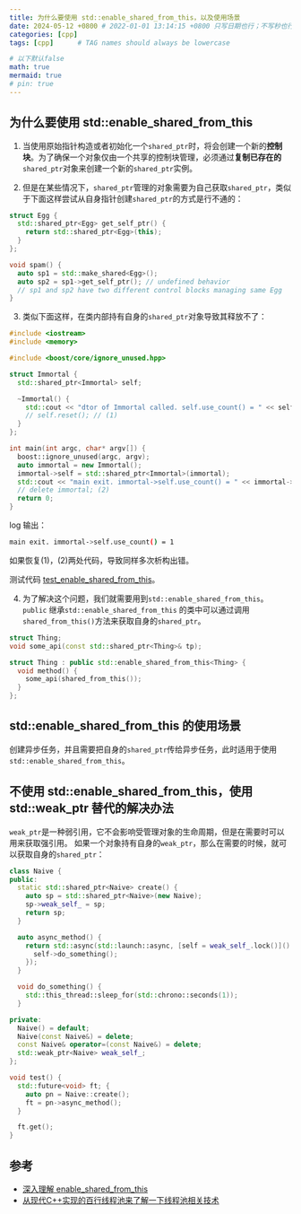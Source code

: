```yaml
---
title: 为什么要使用 std::enable_shared_from_this，以及使用场景
date: 2024-05-12 +0800 # 2022-01-01 13:14:15 +0800 只写日期也行；不写秒也行；这样也行 2022-03-09T00:55:42+08:00
categories: [cpp]
tags: [cpp]      # TAG names should always be lowercase

# 以下默认false
math: true
mermaid: true
# pin: true
---
```


## 为什么要使用 std::enable_shared_from_this

1. 当使用原始指针构造或者初始化一个`shared_ptr`时，将会创建一个新的**控制块**。为了确保一个对象仅由一个共享的控制块管理，必须通过**复制已存在的**`shared_ptr`对象来创建一个新的`shared_ptr`实例。

2. 但是在某些情况下，`shared_ptr`管理的对象需要为自己获取`shared_ptr`，类似于下面这样尝试从自身指针创建`shared_ptr`的方式是行不通的：

```cpp
struct Egg {
  std::shared_ptr<Egg> get_self_ptr() {
    return std::shared_ptr<Egg>(this);
  }
};

void spam() {
  auto sp1 = std::make_shared<Egg>();
  auto sp2 = sp1->get_self_ptr(); // undefined behavior
  // sp1 and sp2 have two different control blocks managing same Egg
}
```

3. 类似下面这样，在类内部持有自身的`shared_ptr`对象导致其释放不了：

```cpp
#include <iostream>
#include <memory>

#include <boost/core/ignore_unused.hpp>

struct Immortal {
  std::shared_ptr<Immortal> self;

  ~Immortal() {
    std::cout << "dtor of Immortal called. self.use_count() = " << self.use_count() << std::endl;
    // self.reset(); // (1)
  }
};

int main(int argc, char* argv[]) {
  boost::ignore_unused(argc, argv);
  auto immortal = new Immortal();
  immortal->self = std::shared_ptr<Immortal>(immortal);
  std::cout << "main exit. immortal->self.use_count() = " << immortal->self.use_count() << std::endl;
  // delete immortal; (2)
  return 0;
}
```

log 输出：

```bash
main exit. immortal->self.use_count() = 1
```

如果恢复(1)，(2)两处代码，导致同样多次析构出错。

测试代码 [test_enable_shared_from_this](/assets/zip/test_enable_shared_from_this.zip)。

4. 为了解决这个问题，我们就需要用到`std::enable_shared_from_this`。`public` 继承`std::enable_shared_from_this` 的类中可以通过调用`shared_from_this()`方法来获取自身的`shared_ptr`。

```cpp
struct Thing;
void some_api(const std::shared_ptr<Thing>& tp);

struct Thing : public std::enable_shared_from_this<Thing> {
  void method() {
    some_api(shared_from_this());
  }
};
```

## std::enable_shared_from_this 的使用场景

创建异步任务，并且需要把自身的`shared_ptr`传给异步任务，此时适用于使用 `std::enable_shared_from_this`。

## 不使用 std::enable_shared_from_this，使用 std::weak_ptr 替代的解决办法

`weak_ptr`是一种弱引用，它不会影响受管理对象的生命周期，但是在需要时可以用来获取强引用。 如果一个对象持有自身的`weak_ptr`，那么在需要的时候，就可以获取自身的`shared_ptr`：

```cpp
class Naive {
public:
  static std::shared_ptr<Naive> create() {
    auto sp = std::shared_ptr<Naive>(new Naive);
    sp->weak_self_ = sp;
    return sp;
  }

  auto async_method() {
    return std::async(std::launch::async, [self = weak_self_.lock()]() {
      self->do_something();
    });
  }

  void do_something() {
    std::this_thread::sleep_for(std::chrono::seconds(1));
  }

private:
  Naive() = default;
  Naive(const Naive&) = delete;
  const Naive& operator=(const Naive&) = delete;
  std::weak_ptr<Naive> weak_self_;
};

void test() {
  std::future<void> ft; {
    auto pn = Naive::create();
    ft = pn->async_method();
  }

  ft.get();
}
```

## 参考

- [深入理解 enable_shared_from_this](https://iliubang.cn/posts/cpp/2022-05-03-%E6%B7%B1%E5%85%A5%E7%90%86%E8%A7%A3enable_shared_from_this/)
- [从现代C++实现的百行线程池来了解一下线程池相关技术](https://zhuanlan.zhihu.com/p/673962006)

